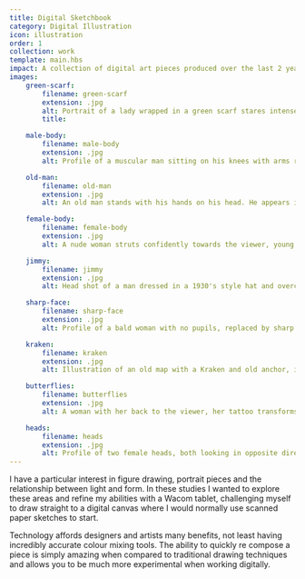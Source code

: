 ```yaml
---
title: Digital Sketchbook
category: Digital Illustration
icon: illustration
order: 1
collection: work
template: main.hbs
impact: A collection of digital art pieces produced over the last 2 years. Created using a Wacom Intuos 5 and Adobe Photoshop.
images:
    green-scarf:
        filename: green-scarf
        extension: .jpg
        alt: Portrait of a lady wrapped in a green scarf stares intensely at the viewer.
        title:

    male-body:
        filename: male-body
        extension: .jpg
        alt: Profile of a muscular man sitting on his knees with arms raised above his head.

    old-man:
        filename: old-man
        extension: .jpg
        alt: An old man stands with his hands on his head. He appears in stress, skin is old and contorts with his expression.

    female-body:
        filename: female-body
        extension: .jpg
        alt: A nude woman struts confidently towards the viewer, young in appearance with soft curves.

    jimmy:
        filename: jimmy
        extension: .jpg
        alt: Head shot of a man dressed in a 1930's style hat and overcoat, stares past the viewer into the distance.

    sharp-face:
        filename: sharp-face
        extension: .jpg
        alt: Profile of a bald woman with no pupils, replaced by sharp brush strokes across her eyeballs and behind her head.

    kraken:
        filename: kraken
        extension: .jpg
        alt: Illustration of an old map with a Kraken and old anchor, instills a feeling of being lost at sea.

    butterflies:
        filename: butterflies
        extension: .jpg
        alt: A woman with her back to the viewer, her tattoo transforms from flowers into living butterflies which she stares at intensely.

    heads:
        filename: heads
        extension: .jpg
        alt: Profile of two female heads, both looking in opposite directions, a tear running down their cheek and their hair extending outwards.
---
```


I have a particular interest in figure drawing, portrait pieces and the relationship between light and form. In these studies I wanted to explore these areas and refine my abilities with a Wacom tablet, challenging myself to draw straight to a digital canvas where I would normally use scanned paper sketches to&nbsp;start.

Technology affords designers and artists many benefits, not least having incredibly accurate colour mixing tools. The ability to quickly re compose a piece is simply amazing when compared to traditional drawing techniques and allows you to be much more experimental when working&nbsp;digitally.